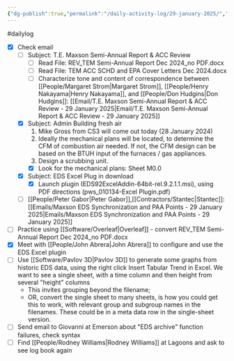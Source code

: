```yaml
---
{"dg-publish":true,"permalink":"/daily-activity-log/29-january-2025/","noteIcon":"","created":"2025-01-29T07:31:08.245-06:00"}
---
```


#dailylog 
- [x] Check email
	- [ ] Subject: T.E. Maxson Semi-Annual Report & ACC Review
		- [ ] Read File: REV_TEM Semi-Annual Report Dec 2024_no PDF.docx
		- [ ] Read File: TEM ACC SCHD and EPA Cover Letters Dec 2024.docx
		- [ ] Characterize tone and content of correspondence between [[People/Margaret Strom\|Margaret Strom]], [[People/Henry Nakayama\|Henry Nakayama]], and [[People/Don Hudgins\|Don Hudgins]]: [[Email/T.E. Maxson Semi-Annual Report & ACC Review - 29 January 2025\|Email/T.E. Maxson Semi-Annual Report & ACC Review - 29 January 2025]]
	- [x] Subject: Admin Building fresh air
		1. Mike Gross from CS3 will come out today (28 January 2024)
		2. Ideally the  mechanical plans will be located, to determine the CFM of combustion air needed. If not, the CFM design can be based on the BTUH input of the furnaces / gas appliances.
		3. Design a scrubbing unit.
		 - [x] Look for the mechanical plans: Sheet  M0.0 
	- [x] Subject: EDS Excel Plug in download
		- [x] Launch plugin (EDS92ExcelAddin-64bit-rel.9.2.1.1.msi), using PDF directions (pws_010134-Excel Plugin.pdf)
	- [ ] [[People/Peter Gabor\|Peter Gabor]],[[Contractors/Stantec\|Stantec]]: [[Emails/Maxson EDS Synchronization and PAA Points - 29 January 2025\|Emails/Maxson EDS Synchronization and PAA Points - 29 January 2025]] 
		
- [ ] Practice using [[Software/Overleaf\|Overleaf]] - convert REV_TEM Semi-Annual Report Dec 2024_no PDF.docx
- [x] Meet with [[People/John Abrera\|John Abrera]] to configure and use the EDS Excel plugin
- [ ] Use [[Software/Pavlov 3D\|Pavlov 3D]] to generate some graphs from historic EDS data, using the right click Insert Tabular Trend in Excel. We want to see a single sheet, with a time column and then height from several "height" columns
	- This invites grouping beyond the filename;
	- OR, convert the single sheet to many sheets, is how you could get this to work, with relevant group and subgroup names in the filenames. These could be in a meta data row in the single-sheet version.
- [ ] Send email to Giovanni at Emerson about "EDS archive" function failures, check syntax
- [ ] Find [[People/Rodney Williams\|Rodney Williams]] at Lagoons and ask to see log book again